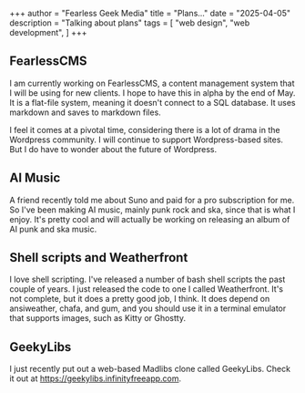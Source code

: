 +++
author = "Fearless Geek Media"
title = "Plans..."
date = "2025-04-05"
description = "Talking about plans"
tags = [
    "web design",
    "web development",
]
+++

## FearlessCMS

I am currently working on FearlessCMS, a content management system that I will be using for new clients. I hope to have this in alpha by the end of May. It is a flat-file system, meaning it doesn't connect to a SQL database. It uses markdown and saves to markdown files.

I feel it comes at a pivotal time, considering there is a lot of drama in the Wordpress community. I will continue to support Wordpress-based sites. But I do have to wonder about the future of Wordpress.

## AI Music

A friend recently told me about Suno and paid for a pro subscription for me. So I've been making AI music, mainly punk rock and ska, since that is what I enjoy. It's pretty cool and will actually be working on releasing an album of AI punk and ska music.

## Shell scripts and Weatherfront

I love shell scripting. I've released a number of bash shell scripts the past couple of years. I just released the code to one I called Weatherfront. It's not complete, but it does a pretty good job, I think. It does depend on ansiweather, chafa, and gum, and you should use it in a terminal emulator that supports images, such as Kitty or Ghostty.

## GeekyLibs

I just recently put out a web-based Madlibs clone called GeekyLibs. Check it out at <a href="https://geekylibs.infinityfreeapp.com" target="_blank">https://geekylibs.infinityfreeapp.com</a>.
